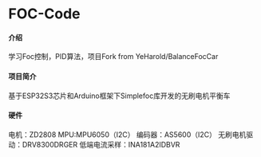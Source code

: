 # FOC-Code

#### 介绍
学习Foc控制，PID算法，项目Fork from YeHarold/BalanceFocCar

#### 项目简介
基于ESP32S3芯片和Arduino框架下Simplefoc库开发的无刷电机平衡车

#### 硬件
电机：ZD2808
MPU:MPU6050（I2C）
编码器：AS5600（I2C）
无刷电机驱动：DRV8300DRGER
低端电流采样：INA181A2IDBVR